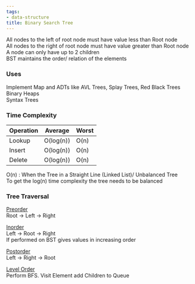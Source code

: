 ```yaml
---
tags:
- data-structure
title: Binary Search Tree
---
```


All nodes to the left of root node must have value less than Root node  
All nodes to the right of root node must have value greater than Root node  
A node can only have up to 2 children  
BST maintains the order/ relation of the elements

### Uses

Implement Map and ADTs like AVL Trees, Splay Trees, Red Black Trees  
Binary Heaps  
Syntax Trees

### Time Complexity

| Operation | Average   | Worst |
| --------- | --------- | ----- |
| Lookup    | O(log(n)) | O(n)  |
| Insert    | O(log(n)) | O(n)  |
| Delete    | O(log(n)) | O(n)  |

O(n) : When the Tree in a Straight Line (Linked List)/ Unbalanced Tree  
To get the log(n) time complexity the tree needs to be balanced

### Tree Traversal

<u>Preorder</u>  
Root -> Left -> Right

<u>Inorder</u>  
Left -> Root -> Right  
If performed on BST gives values in increasing order

<u>Postorder</u>  
Left -> Right -> Root

<u>Level Order</u>  
Perform BFS. Visit Element add Children to Queue